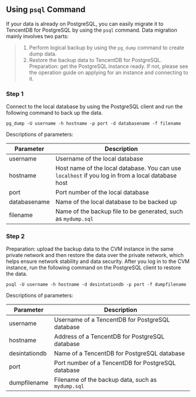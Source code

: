 
 
## Using `psql` Command
If your data is already on PostgreSQL, you can easily migrate it to TencentDB for PostgreSQL by using the `psql` command.
Data migration mainly involves two parts:
>1. Perform logical backup by using the `pg_dump` command to create dump data.
>2. Restore the backup data to TencentDB for PostgreSQL.
Preparation: get the PostgreSQL instance ready. If not, please see the operation guide on applying for an instance and connecting to it.

### Step 1
Connect to the local database by using the PostgreSQL client and run the following command to back up the data.

```
pg_dump -U username -h hostname -p port -d databasename -f filename
```

Descriptions of parameters:


| Parameter | Description | 
|---------|---------|
| username | Username of the local database |
| hostname | Host name of the local database. You can use `localhost` if you log in from a local database host | 
| port | Port number of the local database | 
| databasename | Name of the local database to be backed up | 
| filename | Name of the backup file to be generated, such as `mydump.sql` | 


### Step 2
Preparation: upload the backup data to the CVM instance in the same private network and then restore the data over the private network, which helps ensure network stability and data security.
After you log in to the CVM instance, run the following command on the PostgreSQL client to restore the data.

```
psql -U username -h hostname -d desintationdb -p port -f dumpfilename
```
Descriptions of parameters:

| Parameter | Description  | 
|---------|---------|
| username | Username of a TencentDB for PostgreSQL database |
| hostname | Address of a TencentDB for PostgreSQL database | 
| desintationdb | Name of a TencentDB for PostgreSQL database | 
| port | Port number of a TencentDB for PostgreSQL database | 
| dumpfilename | Filename of the backup data, such as `mydump.sql` | 

